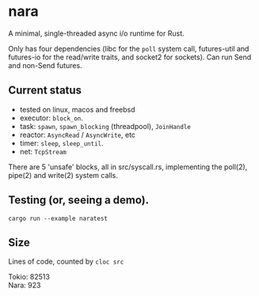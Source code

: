 # nara

A minimal, single-threaded async i/o runtime for Rust.

Only has four dependencies (libc for the `poll` system call, futures-util and futures-io
for the read/write traits, and socket2 for sockets). Can run Send and non-Send futures.

## Current status

- tested on linux, macos and freebsd
- executor: `block_on`.
- task: `spawn`, `spawn_blocking` (threadpool), `JoinHandle`
- reactor: `AsyncRead` / `AsyncWrite`, etc
- timer: `sleep`, `sleep_until`.
- net: `TcpStream`

There are 5 'unsafe' blocks, all in src/syscall.rs, implementing
the poll(2), pipe(2) and write(2) system calls.

## Testing (or, seeing a demo).

```
cargo run --example naratest
```

## Size
Lines of code, counted by `cloc src`

Tokio: 82513  
Nara:  923
